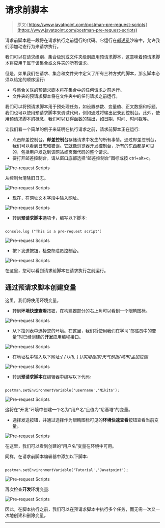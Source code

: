 # 请求前脚本

> 原文:[https://www.javatpoint.com/postman-pre-request-scripts](https://www.javatpoint.com/postman-pre-request-scripts)

请求前脚本是一段将在请求执行之前运行的代码。它运行在[邮递员](https://www.javatpoint.com/postman)沙箱中，允许我们添加动态行为来请求执行。

我们可以在请求级别、集合级别或文件夹级别应用预请求脚本，这意味着预请求脚本将应用于属于该集合或文件夹的所有请求。

但是，如果我们在请求、集合和文件夹中定义了所有三种方式的脚本，那么脚本必须以给定的顺序运行:

*   与集合关联的预请求脚本将在集合中的任何请求之前运行。
*   文件夹的预请求脚本将在文件夹中的任何请求之前运行。

我们可以将预请求脚本用于预处理任务，如设置参数、变量值、正文数据和标题。我们也可以使用预请求脚本来调试代码，例如通过将输出记录到控制台。此外，使用预请求脚本的概念，我们可以获得函数的输出，如日期、时间、时间戳等。

让我们看一个简单的例子来证明在执行请求之前，请求前脚本正在运行:

*   点击邮差控制台。**邮差控制台**存储请求中发生的所有事情。通过邮差控制台，我们可以看到日志和错误。它就像浏览器开发控制台，所有的东西都是可见的，包括用户发送到该网站或页面代码的整个请求。
*   要打开邮差控制台，请从窗口底部选择“邮差控制台”图标或按 ctrl+alt+c。

![Pre-request Scripts](../Images/158a5faa2acbe20482b1c0a6694873de.png)

从控制台清除旧日志。

![Pre-request Scripts](../Images/4e29e167080c8869d898de2a8e010ee8.png)

*   现在，在网址文本字段中输入网址。

![Pre-request Scripts](../Images/0085c69c8a594257dafbd4c0b2d2a93a.png)

*   转到**预请求脚本**选项卡，编写以下脚本:

```

console.log ("This is a pre-request script")

```

![Pre-request Scripts](../Images/24589c5f6c8e68a27f23dd5f266923cf.png)

*   按下发送按钮，检查邮递员控制台。

![Pre-request Scripts](../Images/2e02fe870d39b2fd5aef9ba9d94a5ddd.png)

在这里，您可以看到请求前脚本在请求执行之前运行。

## 通过预请求脚本创建变量

这里，我们将使用环境变量。

*   转到**环境快速查看**按钮，在构建器部分的右上角可以看到一个眼睛图标。

![Pre-request Scripts](../Images/3e55142eb18d458b9116a198b07c6fb7.png)

*   从下拉列表中选择您的环境。在这里，我们将使用我们在学习“邮递员中的变量”时已经创建的**开发**应用编程接口。

![Pre-request Scripts](../Images/97e62516fe95b7088f4d4e44e381ba8b.png)

*   在地址栏中输入以下网址:*{ { URL } }/实用程序/天气预报/城市/孟加拉国*

![Pre-request Scripts](../Images/811b79e2839b0b43758ece0d10c94ec3.png)

*   转到**预请求脚本**在编辑器中编写以下代码:

```

postman.setEnvironmentVariable('username','Nikita');

```

![Pre-request Scripts](../Images/fce887e93fdc87e0981dee73b41ef3dc.png)

这将在“开发”环境中创建一个名为“用户名”且值为“尼基塔”的变量。

*   选择发送按钮，并通过选择作为眼睛图标可见的**环境快速查看**按钮查看当前变量。

![Pre-request Scripts](../Images/943ba09ed94c24383e132ac8a6d6a43e.png)

在这里，我们可以看到创建的“用户名”变量在环境中可用。

同样，在请求前脚本编辑器中添加以下脚本:

```

postman.setEnvironmentVariable('Tutorial','Javatpoint');

```

![Pre-request Scripts](../Images/a9e520eeb52422b96854ee2582fb1f1c.png)

再次检查**开发**环境变量:

![Pre-request Scripts](../Images/26d59ec52377635e82dca081fe48fee5.png)

因此，在脚本执行之前，我们可以在预请求脚本中执行多个任务，而无需一次又一次地创建和删除变量。

* * *